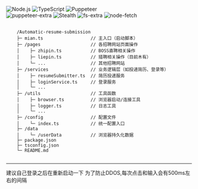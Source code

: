 ![Node.js](https://img.shields.io/badge/Node.js-18.x-green?logo=node.js&style=for-the-badge)
![TypeScript](https://img.shields.io/badge/TypeScript-5.x-blue?logo=typescript&style=for-the-badge)
![Puppeteer](https://img.shields.io/badge/Puppeteer-Core-brightgreen?logo=puppeteer&style=for-the-badge)
<br/>
![puppeteer-extra](https://img.shields.io/badge/puppeteer--extra-Plugin-blueviolet?style=for-the-badge)
![Stealth](https://img.shields.io/badge/Stealth-Plugin-orange?style=for-the-badge)
![fs-extra](https://img.shields.io/badge/fs--extra-File%20System-yellow?style=for-the-badge)
![node-fetch](https://img.shields.io/badge/node--fetch-HTTP%20Client-lightgrey?style=for-the-badge)
<br/>
<pre>
  <code>
    /Automatic-resume-submission
    ├─ mian.ts                  // 主入口（启动脚本）
    ├─ /pages                   // 各招聘网站页面操作
    │    ├─ zhipin.ts           // BOSS直聘相关操作
    │    ├─ liepin.ts           // 猎聘相关操作（目前木有）
    │    └─ ...                 // 其他招聘网站
    ├─ /services                // 业务逻辑层（如投递简历、登录等）
    │    ├─ resumeSubmitter.ts  // 简历投递服务
    │    ├─ loginService.ts     // 登录服务
    │    └─ ...                 
    ├─ /utils                   // 工具函数
    │    ├─ browser.ts          // 浏览器启动/连接工具
    │    ├─ logger.ts           // 日志工具
    │    └─ ...
    ├─ /config                  // 配置文件
    │    └─ index.ts            // 统一配置入口
    ├─ /data                    
    │    └─ /userData           // 浏览器持久化数据
    ├─ package.json
    ├─ tsconfig.json
    └─ README.md
  </code>
</pre>

<hr/>
建议自己登录之后在重新启动一下
为了防止DDOS,每次点击和输入会有500ms左右的间隔
